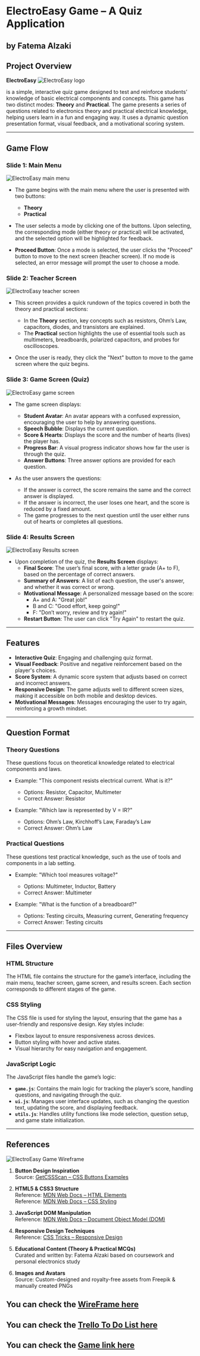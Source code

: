 
# ElectroEasy Game – A Quiz Application

## by Fatema Alzaki

## Project Overview

**ElectroEasy**
![ElectroEasy logo](./assets/img/logo_of_the_game_-removebg-preview.png)

 is a simple, interactive quiz game designed to test and reinforce students’ knowledge of basic electrical components and concepts. This game has two distinct modes: **Theory** and **Practical**. The game presents a series of questions related to electronics theory and practical electrical knowledge, helping users learn in a fun and engaging way. It uses a dynamic question presentation format, visual feedback, and a motivational scoring system.

---

## Game Flow

### **Slide 1: Main Menu**
![ElectroEasy main menu](./assets/img/main%20menu.jpeg)

- The game begins with the main menu where the user is presented with two buttons:
  - **Theory**
  - **Practical**

- The user selects a mode by clicking one of the buttons. Upon selecting, the corresponding mode (either theory or practical) will be activated, and the selected option will be highlighted for feedback.

- **Proceed Button**: Once a mode is selected, the user clicks the "Proceed" button to move to the next screen (teacher screen). If no mode is selected, an error message will prompt the user to choose a mode.

### **Slide 2: Teacher Screen**
![ElectroEasy teacher screen](./assets/img/teacher%20screen.jpeg)
- This screen provides a quick rundown of the topics covered in both the theory and practical sections:
  - In the **Theory** section, key concepts such as resistors, Ohm’s Law, capacitors, diodes, and transistors are explained.
  - The **Practical** section highlights the use of essential tools such as multimeters, breadboards, polarized capacitors, and probes for oscilloscopes.

- Once the user is ready, they click the "Next" button to move to the game screen where the quiz begins.

### **Slide 3: Game Screen (Quiz)**
![ElectroEasy game screen](./assets/img/game%20screen.jpeg)
- The game screen displays:
  - **Student Avatar**: An avatar appears with a confused expression, encouraging the user to help by answering questions.
  - **Speech Bubble**: Displays the current question.
  - **Score & Hearts**: Displays the score and the number of hearts (lives) the player has.
  - **Progress Bar**: A visual progress indicator shows how far the user is through the quiz.
  - **Answer Buttons**: Three answer options are provided for each question.

- As the user answers the questions:
  - If the answer is correct, the score remains the same and the correct answer is displayed.
  - If the answer is incorrect, the user loses one heart, and the score is reduced by a fixed amount.
  - The game progresses to the next question until the user either runs out of hearts or completes all questions.

### **Slide 4: Results Screen**
![ElectroEasy Results screen](./assets/img/results%20screen.jpeg)
- Upon completion of the quiz, the **Results Screen** displays:
  - **Final Score**: The user’s final score, with a letter grade (A+ to F), based on the percentage of correct answers.
  - **Summary of Answers**: A list of each question, the user's answer, and whether it was correct or wrong.
  - **Motivational Message**: A personalized message based on the score:
    - A+ and A: "Great job!"
    - B and C: "Good effort, keep going!"
    - F: "Don’t worry, review and try again!"
  - **Restart Button**: The user can click "Try Again" to restart the quiz.

---

## Features

- **Interactive Quiz**: Engaging and challenging quiz format.
- **Visual Feedback**: Positive and negative reinforcement based on the player's choices.
- **Score System**: A dynamic score system that adjusts based on correct and incorrect answers.
- **Responsive Design**: The game adjusts well to different screen sizes, making it accessible on both mobile and desktop devices.
- **Motivational Messages**: Messages encouraging the user to try again, reinforcing a growth mindset.

---

## Question Format

### **Theory Questions**
These questions focus on theoretical knowledge related to electrical components and laws.
- Example: "This component resists electrical current. What is it?"  
  - Options: Resistor, Capacitor, Multimeter  
  - Correct Answer: Resistor

- Example: "Which law is represented by V = IR?"  
  - Options: Ohm’s Law, Kirchhoff’s Law, Faraday’s Law  
  - Correct Answer: Ohm’s Law

### **Practical Questions**
These questions test practical knowledge, such as the use of tools and components in a lab setting.
- Example: "Which tool measures voltage?"  
  - Options: Multimeter, Inductor, Battery  
  - Correct Answer: Multimeter

- Example: "What is the function of a breadboard?"  
  - Options: Testing circuits, Measuring current, Generating frequency  
  - Correct Answer: Testing circuits

---

## Files Overview

### **HTML Structure**
The HTML file contains the structure for the game’s interface, including the main menu, teacher screen, game screen, and results screen. Each section corresponds to different stages of the game.

### **CSS Styling**
The CSS file is used for styling the layout, ensuring that the game has a user-friendly and responsive design. Key styles include:
  - Flexbox layout to ensure responsiveness across devices.
  - Button styling with hover and active states.
  - Visual hierarchy for easy navigation and engagement.

### **JavaScript Logic**
The JavaScript files handle the game’s logic:
  - **`game.js`**: Contains the main logic for tracking the player’s score, handling questions, and navigating through the quiz.
  - **`ui.js`**: Manages user interface updates, such as changing the question text, updating the score, and displaying feedback.
  - **`utils.js`**: Handles utility functions like mode selection, question setup, and game state initialization.

---

## References
![ElectroEasy Game Wireframe](https://media.discordapp.net/attachments/1390088235891298396/1392641929002352761/file-TTg8kKcUP2VqRPiRoiAsVr.png?ex=6870465d&is=686ef4dd&hm=ad1882ecd3f2e47a4b5cd41d9227aed95c69b2717b5a82be0692a5c858ec954e&=&format=webp&quality=lossless&width=1284&height=1216)

1. **Button Design Inspiration**  
   Source: [GetCSSScan – CSS Buttons Examples](https://getcssscan.com/css-buttons-examples)

2. **HTML5 & CSS3 Structure**  
   Reference: [MDN Web Docs – HTML Elements](https://developer.mozilla.org/en-US/docs/Web/HTML/Element)  
   Reference: [MDN Web Docs – CSS Styling](https://developer.mozilla.org/en-US/docs/Web/CSS)

3. **JavaScript DOM Manipulation**  
   Reference: [MDN Web Docs – Document Object Model (DOM)](https://developer.mozilla.org/en-US/docs/Web/API/Document_Object_Model)

4. **Responsive Design Techniques**  
   Reference: [CSS Tricks – Responsive Design](https://css-tricks.com/snippets/css/media-queries-for-standard-devices/)

5. **Educational Content (Theory & Practical MCQs)**  
   Curated and written by: Fatema Alzaki based on coursework and personal electronics study

6. **Images and Avatars**  
   Source: Custom-designed and royalty-free assets from Freepik & manually created PNGs

## You can check the [WireFrame here](https://drive.google.com/drive/folders/1PdHgi1IGEW4giMEXSoOJlYWYUAAjWao7?usp=sharing)

## You can check the [Trello To Do List here](https://trello.com/invite/b/686e636a6221a8c790788122/ATTIf2ab680e17f33265d939c0ee7946989619EA5869/project-1)

## You can check the [Game link here](https://electroeasy.surge.sh/)


